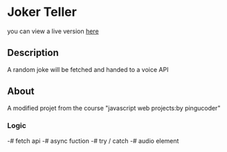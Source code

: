 # Joker Teller

you can view a live version [here](https://aziz22570.github.io/Joker-Teller/)

## Description

A random joke will be fetched and handed to a voice API

## About

A modified projet from the course "javascript web projects:by pingucoder"

### Logic

-\# fetch api
-\# async fuction
-\# try / catch
-\# audio element
